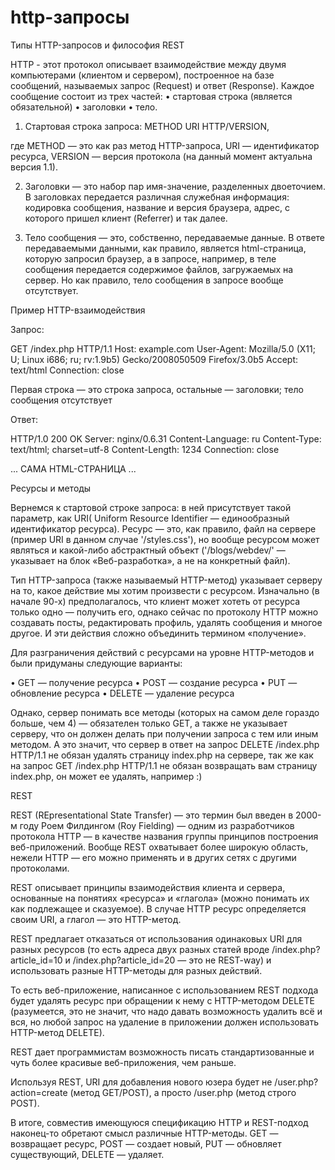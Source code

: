 # http-запросы
Типы HTTP-запросов и философия REST


HTTP - этот протокол описывает взаимодействие между двумя компьютерами (клиентом и сервером), построенное на базе сообщений, называемых запрос (Request) и ответ (Response). Каждое сообщение состоит из трех частей: 
•	стартовая строка (является  обязательной)
•	заголовки 
•	тело. 

1.	Стартовая строка запроса:
METHOD URI HTTP/VERSION,

где METHOD — это как раз метод HTTP-запроса, URI — идентификатор ресурса, VERSION — версия протокола (на данный момент актуальна версия 1.1).

2. Заголовки — это набор пар имя-значение, разделенных двоеточием. В заголовках передается различная служебная информация: кодировка сообщения, название и версия браузера, адрес, с которого пришел клиент (Referrer) и так далее.

3. Тело сообщения — это, собственно, передаваемые данные. В ответе передаваемыми данными, как правило, является html-страница, которую запросил браузер, а в запросе, например, в теле сообщения передается содержимое файлов, загружаемых на сервер. Но как правило, тело сообщения в запросе вообще отсутствует.


Пример HTTP-взаимодействия

Запрос:

GET /index.php HTTP/1.1
Host: example.com
User-Agent: Mozilla/5.0 (X11; U; Linux i686; ru; rv:1.9b5) Gecko/2008050509 Firefox/3.0b5
Accept: text/html
Connection: close

Первая строка — это строка запроса, остальные — заголовки; тело сообщения отсутствует

Ответ:

HTTP/1.0 200 OK
Server: nginx/0.6.31
Content-Language: ru
Content-Type: text/html; charset=utf-8
Content-Length: 1234
Connection: close

... САМА HTML-СТРАНИЦА ...


Ресурсы и методы

Вернемся к стартовой строке запроса: в ней присутствует такой параметр, как URI(  Uniform Resource Identifier — единообразный идентификатор ресурса).  Ресурс — это, как правило, файл на сервере (пример URI в данном случае '/styles.css'), но вообще ресурсом может являться и какой-либо абстрактный объект ('/blogs/webdev/' — указывает на блок «Веб-разработка», а не на конкретный файл).

Тип HTTP-запроса (также называемый HTTP-метод) указывает серверу на то, какое действие мы хотим произвести с ресурсом. Изначально (в начале 90-х) предполагалось, что клиент может хотеть от ресурса только одно — получить его, однако сейчас по протоколу HTTP можно создавать посты, редактировать профиль, удалять сообщения и многое другое. И эти действия сложно объединить термином «получение».

Для разграничения действий с ресурсами на уровне HTTP-методов и были придуманы следующие варианты:

•	GET — получение ресурса
•	POST — создание ресурса
•	PUT — обновление ресурса
•	DELETE — удаление ресурса

Однако, сервер понимать все методы (которых на самом деле гораздо больше, чем 4) — обязателен только GET, а также не указывает серверу, что он должен делать при получении запроса с тем или иным методом. А это значит, что сервер в ответ на запрос DELETE /index.php HTTP/1.1 не обязан удалять страницу index.php на сервере, так же как на запрос GET /index.php HTTP/1.1 не обязан возвращать вам страницу index.php, он может ее удалять, например :)


REST

REST (REpresentational State Transfer) — это термин был введен в 2000-м году Роем Филдингом (Roy Fielding) — одним из разработчиков протокола HTTP — в качестве названия группы принципов построения веб-приложений. Вообще REST охватывает более широкую область, нежели HTTP — его можно применять и в других сетях с другими протоколами.

REST описывает принципы взаимодействия клиента и сервера, основанные на понятиях «ресурса» и «глагола» (можно понимать их как подлежащее и сказуемое). В случае HTTP ресурс определяется своим URI, а глагол — это HTTP-метод.

REST предлагает отказаться от использования одинаковых URI для разных ресурсов (то есть адреса двух разных статей вроде /index.php?article_id=10 и /index.php?article_id=20 — это не REST-way) и использовать разные HTTP-методы для разных действий. 

То есть веб-приложение, написанное с использованием REST подхода будет удалять ресурс при обращении к нему с HTTP-методом DELETE (разумеется, это не значит, что надо давать возможность удалить всё и вся, но любой запрос на удаление в приложении должен использовать HTTP-метод DELETE).

REST дает программистам возможность писать стандартизованные и чуть более красивые веб-приложения, чем раньше.

 Используя REST, URI для добавления нового юзера будет не /user.php?action=create (метод GET/POST), а просто /user.php (метод строго POST).

В итоге, совместив имеющуюся спецификацию HTTP и REST-подход наконец-то обретают смысл различные HTTP-методы. GET — возвращает ресурс, POST — создает новый, PUT — обновляет существующий, DELETE — удаляет.

